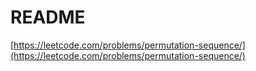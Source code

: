 # README

[https://leetcode.com/problems/permutation-sequence/](https://leetcode.com/problems/permutation-sequence/)

